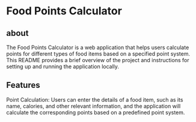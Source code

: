 # Food Points Calculator

## about
The Food Points Calculator is a web application that helps users calculate points for different types of food items based on a specified point system. This README provides a brief overview of the project and instructions for setting up and running the application locally.

## Features
Point Calculation: Users can enter the details of a food item, such as its name, calories, and other relevant information, and the application will calculate the corresponding points based on a predefined point system.
